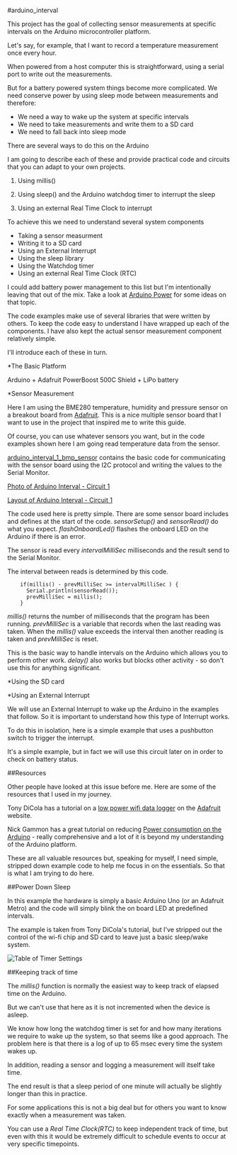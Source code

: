 #arduino_interval

This project has the goal of collecting sensor measurements at specific intervals on the Arduino microcontroller platform.

Let's say, for example, that I want to record a temperature measurement once every hour.

When powered from a host computer this is straightforward, using a serial port to write out the measurements.

But for a battery powered system things become more complicated. We need conserve power by using sleep mode between measurements and
therefore:

- We need a way to wake up the system at specific intervals
- We need to take measurements and write them to a SD card
- We need to fall back into sleep mode

There are several ways to do this on the Arduino

I am going to describe each of these and provide practical code and circuits that you can adapt to your own projects.


1. Using millis()

2. Using sleep() and the Arduino watchdog timer to interrupt the sleep

3. Using an external Real Time Clock to interrupt


To achieve this we need to understand several system components

- Taking a sensor measurment
- Writing it to a SD card
- Using an External Interrupt
- Using the sleep library
- Using the Watchdog timer
- Using an external Real Time Clock (RTC)

I could add battery power management to this list but I'm intentionally leaving that out of the mix.
Take a look at [Arduino Power](https://github.com/craic/arduino_power) for some ideas on that topic.

The code examples make use of several libraries that were written by others. To keep the code easy to understand
I have wrapped up each of the components. I have also kept the actual sensor measurement component relatively simple.

I'll introduce each of these in turn.

*The Basic Platform

Arduino + Adafruit PowerBoost 500C Shield + LiPo battery

*Sensor Measurement

Here I am using the BME280 temperature, humidity and pressure sensor on a breakout board
from [Adafruit](https://www.adafruit.com/products/2652). This is a nice multiple sensor board that I
want to use in the project that inspired me to write this guide.

Of course, you can use whatever sensors you want, but in the code examples shown here I am going
read temperature data from the sensor.

[arduino_interval_1_bmp_sensor](/arduino_interval_1_bmp_sensor) contains the basic code for communicating with the sensor board
using the I2C protocol and writing the values to the Serial Monitor.

[Photo of Arduino Interval - Circuit 1](images/arduino_interval_1_photo.png)

[Layout of Arduino Interval - Circuit 1](images/arduino_interval_1_layout.png)

The code used here is pretty simple. There are some sensor board includes and defines at the start of the code.
*sensorSetup()* and *sensorRead()* do what you expect. *flashOnboardLed()* flashes the onboard LED on the Arduino if
there is an error.

The sensor is read every *intervalMilliSec* milliseconds and the result send to the Serial Monitor.

The interval between reads is determined by this code.

```arduino
    if(millis() - prevMilliSec >= intervalMilliSec ) {
      Serial.println(sensorRead());
      prevMilliSec = millis();
    }
```
*millis()* returns the number of milliseconds that the program has been running.
*prevMilliSec* is a variable that records when the last reading was taken.
When the *millis()* value exceeds the interval then another reading is taken and *prevMilliSec* is reset.

This is the basic way to handle intervals on the Arduino which allows you to perform other work.
*delay()* also works but blocks other activity - so don't use this for anything significant.





*Using the SD card


*Using an External Interrupt

We will use an External Interrupt to wake up the Arduino in the examples that follow. So it
is important to understand how this type of Interrupt works.

To do this in isolation, here is a simple example that uses a pushbutton switch to trigger the interrupt.

It's a simple example, but in fact we will use this circuit later on in order to check on battery status.















##Resources

Other people have looked at this issue before me. Here are some of the resources that I used in my journey.

Tony DiCola has a tutorial on a [low power wifi data logger](https://learn.adafruit.com/low-power-wifi-datalogging/overview) on the
[Adafruit](https://www.adafruit.com/) website.

Nick Gammon has a great tutorial on reducing [Power consumption on the Arduino](http://www.gammon.com.au/power) -
really comprehensive and a lot of it is beyond my understanding of the Arduino platform.


These are all valuable resources but, speaking for myself, I need simple, stripped down example code to help me focus
in on the essentials. So that is what I am trying to do here.


##Power Down Sleep

In this example the hardware is simply a basic Arduino Uno (or an Adafruit Metro) and the code will simply blink the
on board LED at predefined intervals.

The example is taken from Tony DiCola's tutorial, but I've stripped out the control of the wi-fi chip and SD card to
leave just a basic sleep/wake system.






![Table of Timer Settings](atmega328_watchdog_timer_prescale_select_table.png)





##Keeping track of time

The *millis()* function is normally the easiest way to keep track of elapsed time on the Arduino.

But we can't use that here as it is not incremented when the device is asleep.

We know how long the watchdog timer is set for and how many iterations we require to wake up the system, so that
seems like a good approach. The problem here is that there is a log of up to 65 msec every time the
system wakes up.

In addition, reading a sensor and logging a measurement will itself take time.

The end result is that a sleep period of one minute will actually be slightly longer than this in practice.

For some applications this is not a big deal but for others you want to know exactly when a measurement was taken.

You can use a *Real Time Clock(RTC)* to keep independent track of time, but even with this it would be
extremely difficult to schedule events to occur at very specific timepoints.



